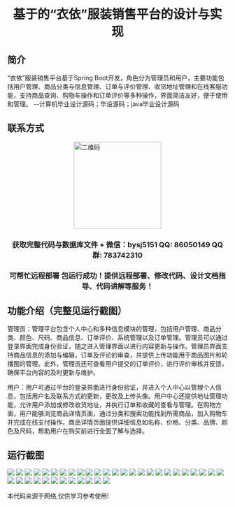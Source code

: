 <p><h1 align="center">基于的“衣依”服装销售平台的设计与实现</h1></p>

## 简介
“衣依”服装销售平台基于Spring Boot开发，角色分为管理员和用户，主要功能包括用户管理、商品分类与信息管理、订单与评价管理、收货地址管理和在线客服功能，支持商品查询、购物车操作和订单评价等多种操作，界面简洁友好，便于使用和管理。    --计算机毕业设计源码；毕设源码；java毕业设计源码


## 联系方式
<img src="https://bs-1329754181.cos.ap-shanghai.myqcloud.com/wx.jpg" alt="二维码" style="display: block; margin: 0 auto;" width="200px">
<p><h3 align="center">获取完整代码与数据库文件 + 微信：bysj5151 QQ: 86050149 QQ群: 783742310</h3></p>
<p><h3 align="center">可帮忙远程部署 包运行成功！提供远程部署、修改代码、设计文档指导、代码讲解等服务！</h3></p>

## 功能介绍（完整见运行截图）
管理员：管理平台包含个人中心和多种信息模块的管理，包括用户管理、商品分类、颜色、尺码、商品信息、订单评价、系统管理以及订单管理。管理员可以通过登录界面完成身份验证，随之进入管理界面以进行内容更新与操作。管理员界面支持商品信息的添加与编辑，订单及评论的审查，并提供上传功能用于商品图片和轮播图的管理。此外，管理员还可查看用户提交的订单评价，进行评价审核并反馈，确保平台内容的及时更新与维护。

用户：用户可通过平台的登录界面进行身份验证，并进入个人中心以管理个人信息，包括用户名及联系方式的更新，更改及上传头像。用户中心还提供地址管理功能，允许用户添加或修改收货地址，并执行订单和收藏的查看与管理。在购物方面，用户能够浏览商品详情页面，通过分类和搜索功能找到所需商品，加入购物车并完成在线支付操作。商品详情页面提供详细信息如名称、价格、分类、品牌、颜色及尺码，帮助用户在购买前进行全面了解与选择。


## 运行截图
![](https://bs-1329754181.cos.ap-shanghai.myqcloud.com/spring/YiYiClothingSalesPlatformDesignAndImplementation/img/001.jpg)
![](https://bs-1329754181.cos.ap-shanghai.myqcloud.com/spring/YiYiClothingSalesPlatformDesignAndImplementation/img/002.jpg)
![](https://bs-1329754181.cos.ap-shanghai.myqcloud.com/spring/YiYiClothingSalesPlatformDesignAndImplementation/img/003.jpg)
![](https://bs-1329754181.cos.ap-shanghai.myqcloud.com/spring/YiYiClothingSalesPlatformDesignAndImplementation/img/004.jpg)
![](https://bs-1329754181.cos.ap-shanghai.myqcloud.com/spring/YiYiClothingSalesPlatformDesignAndImplementation/img/005.jpg)
![](https://bs-1329754181.cos.ap-shanghai.myqcloud.com/spring/YiYiClothingSalesPlatformDesignAndImplementation/img/006.jpg)
![](https://bs-1329754181.cos.ap-shanghai.myqcloud.com/spring/YiYiClothingSalesPlatformDesignAndImplementation/img/007.jpg)
![](https://bs-1329754181.cos.ap-shanghai.myqcloud.com/spring/YiYiClothingSalesPlatformDesignAndImplementation/img/008.jpg)
![](https://bs-1329754181.cos.ap-shanghai.myqcloud.com/spring/YiYiClothingSalesPlatformDesignAndImplementation/img/009.jpg)
![](https://bs-1329754181.cos.ap-shanghai.myqcloud.com/spring/YiYiClothingSalesPlatformDesignAndImplementation/img/010.jpg)
![](https://bs-1329754181.cos.ap-shanghai.myqcloud.com/spring/YiYiClothingSalesPlatformDesignAndImplementation/img/011.jpg)
![](https://bs-1329754181.cos.ap-shanghai.myqcloud.com/spring/YiYiClothingSalesPlatformDesignAndImplementation/img/012.jpg)
![](https://bs-1329754181.cos.ap-shanghai.myqcloud.com/spring/YiYiClothingSalesPlatformDesignAndImplementation/img/013.jpg)
![](https://bs-1329754181.cos.ap-shanghai.myqcloud.com/spring/YiYiClothingSalesPlatformDesignAndImplementation/img/014.jpg)
![](https://bs-1329754181.cos.ap-shanghai.myqcloud.com/spring/YiYiClothingSalesPlatformDesignAndImplementation/img/015.jpg)
![](https://bs-1329754181.cos.ap-shanghai.myqcloud.com/spring/YiYiClothingSalesPlatformDesignAndImplementation/img/016.jpg)
![](https://bs-1329754181.cos.ap-shanghai.myqcloud.com/spring/YiYiClothingSalesPlatformDesignAndImplementation/img/017.jpg)
![](https://bs-1329754181.cos.ap-shanghai.myqcloud.com/spring/YiYiClothingSalesPlatformDesignAndImplementation/img/018.jpg)
![](https://bs-1329754181.cos.ap-shanghai.myqcloud.com/spring/YiYiClothingSalesPlatformDesignAndImplementation/img/019.jpg)
![](https://bs-1329754181.cos.ap-shanghai.myqcloud.com/spring/YiYiClothingSalesPlatformDesignAndImplementation/img/020.jpg)
![](https://bs-1329754181.cos.ap-shanghai.myqcloud.com/spring/YiYiClothingSalesPlatformDesignAndImplementation/img/021.jpg)
![](https://bs-1329754181.cos.ap-shanghai.myqcloud.com/spring/YiYiClothingSalesPlatformDesignAndImplementation/img/022.jpg)
![](https://bs-1329754181.cos.ap-shanghai.myqcloud.com/spring/YiYiClothingSalesPlatformDesignAndImplementation/img/023.jpg)
![](https://bs-1329754181.cos.ap-shanghai.myqcloud.com/spring/YiYiClothingSalesPlatformDesignAndImplementation/img/024.jpg)
![](https://bs-1329754181.cos.ap-shanghai.myqcloud.com/spring/YiYiClothingSalesPlatformDesignAndImplementation/img/025.jpg)
![](https://bs-1329754181.cos.ap-shanghai.myqcloud.com/spring/YiYiClothingSalesPlatformDesignAndImplementation/img/026.jpg)
![](https://bs-1329754181.cos.ap-shanghai.myqcloud.com/spring/YiYiClothingSalesPlatformDesignAndImplementation/img/027.jpg)
![](https://bs-1329754181.cos.ap-shanghai.myqcloud.com/spring/YiYiClothingSalesPlatformDesignAndImplementation/img/028.jpg)
![](https://bs-1329754181.cos.ap-shanghai.myqcloud.com/spring/YiYiClothingSalesPlatformDesignAndImplementation/img/029.jpg)
![](https://bs-1329754181.cos.ap-shanghai.myqcloud.com/spring/YiYiClothingSalesPlatformDesignAndImplementation/img/030.jpg)
![](https://bs-1329754181.cos.ap-shanghai.myqcloud.com/spring/YiYiClothingSalesPlatformDesignAndImplementation/img/031.jpg)
![](https://bs-1329754181.cos.ap-shanghai.myqcloud.com/spring/YiYiClothingSalesPlatformDesignAndImplementation/img/032.jpg)
![](https://bs-1329754181.cos.ap-shanghai.myqcloud.com/spring/YiYiClothingSalesPlatformDesignAndImplementation/img/033.jpg)
![](https://bs-1329754181.cos.ap-shanghai.myqcloud.com/spring/YiYiClothingSalesPlatformDesignAndImplementation/img/034.jpg)
![](https://bs-1329754181.cos.ap-shanghai.myqcloud.com/spring/YiYiClothingSalesPlatformDesignAndImplementation/img/035.jpg)
![](https://bs-1329754181.cos.ap-shanghai.myqcloud.com/spring/YiYiClothingSalesPlatformDesignAndImplementation/img/036.jpg)
![](https://bs-1329754181.cos.ap-shanghai.myqcloud.com/spring/YiYiClothingSalesPlatformDesignAndImplementation/img/037.jpg)

<p>本代码来源于网络,仅供学习参考使用!</p>
